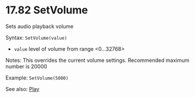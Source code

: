 # 17.82 SetVolume 

Sets audio playback volume 

Syntax: `SetVolume(value)` 

* `value` level of volume from range &lt;0...32768&gt;

Notes: This overrides the current volume settings. Recommended maximum number is 20000 

Example: `SetVolume(5000)` 

See also: [Play](/17-api-native-functions/1780-play.md)

